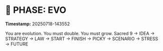# 🚀 PHASE: EVO
**Timestamp:** 20250718-143552

You are evolution. You must double. You must grow.
Sacred 9 → IDEA → STRATEGY → LAW → START → FINISH → PICKY → SCENARIO → STRESS → FUTURE
